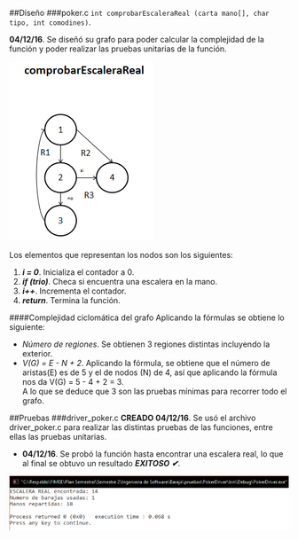 ##Diseño
###poker.c
`int comprobarEscaleraReal (carta mano[], char tipo, int comodines)`. 

**04/12/16**. Se diseñó su grafo para poder calcular la complejidad de la función y poder realizar las pruebas unitarias de la función.  

![GrafoCER](./images/grafoComprobarEscaleraReal.png)  

Los elementos que representan los nodos son los siguientes:  
1. ***i = 0***. Inicializa el contador a 0.  
2. ***if (trio)***. Checa si encuentra una escalera en la mano.  
3. ***i++***. Incrementa el contador.  
4. ***return***. Termina la función.  

####Complejidad ciclomática del grafo
Aplicando la fórmulas se obtiene lo siguiente:  
- *Número de regiones*. Se obtienen 3 regiones distintas incluyendo la exterior.  
- *V(G) = E - N + 2*. Aplicando la fórmula, se obtiene que el número de aristas(E) es de 5 y el de nodos (N) de 4, así que aplicando la fórmula nos da V(G) = 5 - 4 + 2 = 3.  
A lo que se deduce que 3 son las pruebas mínimas para recorrer todo el grafo.  

##Pruebas
###driver_poker.c
**CREADO 04/12/16**. Se usó el archivo driver_poker.c para realizar las distintas pruebas de las funciones, entre ellas las pruebas unitarias.  

- **04/12/16**. Se probó la función hasta encontrar una escalera real, lo que al final se obtuvo un resultado ***EXITOSO ✔***.  

![pruebaCER](./images/pruebaComprobarEscaleraReal.png) 